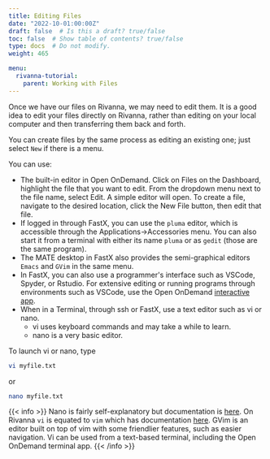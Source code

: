 ```yaml
---
title: Editing Files
date: "2022-10-01:00:00Z"
draft: false  # Is this a draft? true/false
toc: false  # Show table of contents? true/false
type: docs  # Do not modify.
weight: 465

menu:
  rivanna-tutorial:
    parent: Working with Files
---
```


Once we have our files on Rivanna, we may need to edit them.  It is a good idea to edit your files directly on Rivanna, rather than editing on your local computer and then transferring them back and forth.

You can create files by the same process as editing an existing one; just select `New` if there is a menu.

You can use:
* The built-in editor in Open OnDemand. Click on Files on the Dashboard, highlight the file that you want to edit. From the dropdown menu next to the file name, select Edit.  A simple editor will open. To create a file, navigate to the desired location, click the New File button, then edit that file.
* If logged in through FastX, you can use the `pluma` editor, which is accessible through the Applications->Accessories menu.  You can also start it from a terminal with either its name `pluma` or as `gedit` (those are the same program).
* The MATE desktop in FastX also provides the semi-graphical editors `Emacs` and `GVim` in the same menu.
* In FastX, you can also use a programmer's interface such as VSCode, Spyder, or Rstudio.  For extensive editing or running programs through environments such as VSCode, use the Open OnDemand [interactive app](notes/rivanna-tutorial/interactive).
* When in a Terminal, through ssh or FastX, use a text editor such as vi or nano.
    * vi uses keyboard commands and may take a while to learn.
    * nano is a very basic editor.  

To launch vi or nano, type
```bash
vi myfile.txt
```
or
```bash
nano myfile.txt
```
{{< info >}}
Nano is fairly self-explanatory but documentation is [here](https://www.nano-editor.org/).  On Rivanna `vi` is equated to `vim` which has documentation [here](https://www.vim.org/).  GVim is an editor built on top of vim with some friendlier features, such as easier navigation.  Vi can be used from a text-based terminal, including the Open OnDemand terminal app.
{{< /info >}}
